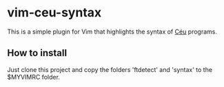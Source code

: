 # vim-ceu-syntax
This is a simple plugin for Vim that highlights the syntax of [Céu](http://www.ceu-lang.org/) programs.

## How to install
Just clone this project and copy the folders 'ftdetect' and 'syntax' to the $MYVIMRC folder.
